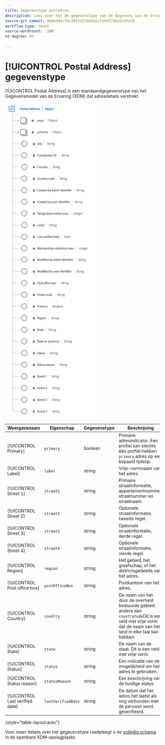 ```yaml
---
title: Gegevenstype postadres
description: Leer over het de gegevenstype van de Gegevens van de Ervaring van het Postadres Model (XDM).
source-git-commit: de8e944cfec3b52d25bb02bcfebe57d6a2a35e39
workflow-type: tm+mt
source-wordcount: '198'
ht-degree: 0%

---
```


# [!UICONTROL Postal Address] gegevenstype

[!UICONTROL Postal Address] is een standaardgegevenstype van het Gegevensmodel van de Ervaring (XDM) dat adresdetails verstrekt.

![Een schema van de [!UICONTROL Postal Address] gegevenstype.](../images/data-types/postal-address.png)

| Weergavenaam | Eigenschap | Gegevenstype | Beschrijving |
|------------------------------------|------------------|-----------|-----------------------------------------------------------------------------------------------|
| [!UICONTROL Primary] | `primary` | boolean | Primaire adresindicator. Een profiel kan slechts één profiel hebben `primary` adres op een bepaald tijdstip. |
| [!UICONTROL Label] | `label` | string | Vrije-vormnaam van het adres. |
| [!UICONTROL Street 1] | `street1` | string | Primaire straatinformatie, appartementnummer, straatnummer en straatnaam. |
| [!UICONTROL Street 2] | `street2` | string | Optionele straatinformatie, tweede regel. |
| [!UICONTROL Street 3] | `street3` | string | Optionele straatinformatie, derde regel. |
| [!UICONTROL Street 4] | `street4` | string | Optionele straatinformatie, vierde regel. |
| [!UICONTROL Region] | `region` | string | Het gebied, het graafschap, of het districtsgedeelte van het adres. |
| [!UICONTROL Post office box] | `postOfficeBox` | string | Postkantoor van het adres. |
| [!UICONTROL Country] | `country` | string | De naam van het door de overheid bestuurde gebied. andere dan ``countryCode``Dit is een veld met vrije vorm dat de naam van het land in elke taal kan hebben. |
| [!UICONTROL State] | `state` | string | De naam van de staat. Dit is een veld met vrije vorm. |
| [!UICONTROL Status] | `status` | string | Een indicatie van de mogelijkheid om het adres te gebruiken. |
| [!UICONTROL Status reason] | `statusReason` | string | Een beschrijving van de huidige status. |
| [!UICONTROL Last verified date] | `lastVerifiedDate` | string | De datum dat het adres het laatst als nog verbonden met de persoon werd geverifieerd. |

{style="table-layout:auto"}

Voor meer details over het gegevenstype raadpleegt u de [volledig schema](https://github.com/adobe/xdm/blob/master/docs/reference/datatypes/address.schema.json) in de openbare XDM-opslagplaats:
